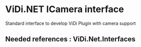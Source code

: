 # ViDi.NET ICamera interface

Standard interface to develop ViDi Plugin with camera support

## Needed references : ViDi.Net.Interfaces 